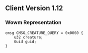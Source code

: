 ## Client Version 1.12

### Wowm Representation
```rust,ignore
cmsg CMSG_CREATURE_QUERY = 0x0060 {
    u32 creature;    
    Guid guid;    
}

```
